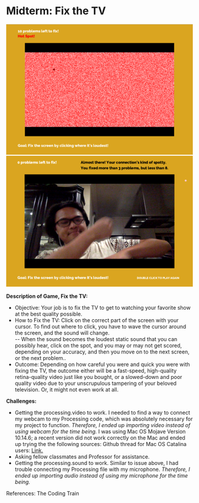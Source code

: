 # Midterm: Fix the TV

![](https://github.com/joshsanchez98/CreativeProgrammingAndElectronics/blob/master/Midterm/Screen%20Shot%202020-07-20%20at%204.13.04%20AM.png)
![](https://github.com/joshsanchez98/CreativeProgrammingAndElectronics/blob/master/Midterm/Screen%20Shot%202020-07-20%20at%204.13.29%20AM.png)

**Description of Game, Fix the TV:**

- Objective: Your job is to fix the TV to get to watching your favorite show at the best quality possible.
- How to Fix the TV:  Click on the correct part of the screen with your cursor.  To find out where to click, you have to wave the cursor around the screen, and the sound will change.  
-- When the sound becomes the loudest static sound that you can possibly hear, click on the spot, and you may or may not get scored, depending on your accuracy, and then you move on to the next screen, or the next problem..
- Outcome: Depending on how careful you were and quick you were with fixing the TV,  the outcome either will be a fast-speed, high-quality retina-quality video just like you bought, or a slowed-down and poor quality video due to your unscrupulous tampering of your beloved television. Or, it might not even work at all. 

**Challenges:**
- Getting the processing.video to work.  I needed to find a way to connect my webcam to my Processing code, which was absolutely necessary for my project to function.  *Therefore, I ended up importing video instead of using webcam for the time being.* I was using Mac OS Mojave Version 10.14.6; a recent version did not work correctly on the Mac and ended up trying the the following sources:
Github thread for Mac OS Catalina users: [Link.](https://github.com/processing/processing-video/issues/134#issuecomment-550359384)
- Asking fellow classmates and Professor for assistance.
- Getting the processing.sound to work.  Similar to issue above, I had trouble connecting my Processing file with my microphone.  *Therefore, I ended up importing audio instead of using my microphone for the time being.*

References:
The Coding Train
